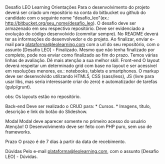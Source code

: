 Desafio LEO Learning
Orientações
Para o desenvolvimento do projeto deverá ser criado um repositório na conta do bitbucket ou github do candidato com o seguinte nome "desafio_leo"(ex.: http://bitbucket.org/seu_nome/desafio_leo).
O desafio deve ser armazenado em seu respectivo repositório.
Deve ser evidenciado a evolução do código desenvolvido (commitar sempre).
No README deverá ter as informações do desenvolvedor e do projeto.
Ao finalizar, enviar e-mail para plataforma@leolearning.com com a url do seu repositório, com o assunto [Desafio LEO] - Finalizado.
Mesmo que não tenha finalizado por completo, pode nos enviar como finalizado ao fim do prazo. Temos várias linhas de avaliação.
Dê mais atenção a sua melhor skill.
Front-end
O layout deverá respeitar um determinado grid com base no layout e ser acessível em resoluções menores, ex.: notebooks, tablets e smartphones. O markup deve ser desenvolvido utilizando HTML5, CSS (sass/less), JS (livre para usar libs, mas seria interessante criar do zero) e automatizador de tarefas (gulp/grunt).

obs: Os layouts estão no repositório.

Back-end
Deve ser realizado o CRUD para: * Cursos. * Imagens, título, descrição e link do botão do Slideshow.

Modal
Modal deve aparecer somente no primeiro acesso do usuário
Atenção!
O Desenvolvimento deve ser feito com PHP puro, sem uso de frameworks.

Prazo
O prazo é de 7 dias à partir da data de recebimento.

Dúvidas
Pelo e-mail plataforma@leolearning.com, com o assunto [Desafio LEO] - Dúvidas.

